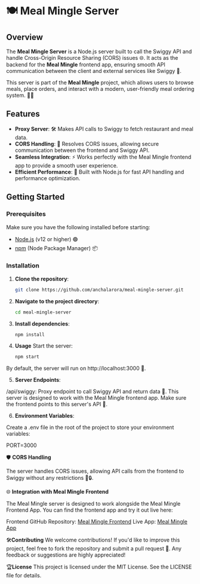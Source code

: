 # 🍽️ Meal Mingle Server

## Overview

The **Meal Mingle Server** is a Node.js server built to call the Swiggy API and handle Cross-Origin Resource Sharing (CORS) issues 🌐. It acts as the backend for the **Meal Mingle** frontend app, ensuring smooth API communication between the client and external services like Swiggy 🚀.

This server is part of the **Meal Mingle** project, which allows users to browse meals, place orders, and interact with a modern, user-friendly meal ordering system. 🥡🥗

## Features

- **Proxy Server**: 🛠️ Makes API calls to Swiggy to fetch restaurant and meal data.
- **CORS Handling**: 🚧 Resolves CORS issues, allowing secure communication between the frontend and Swiggy API.
- **Seamless Integration**: ⚡ Works perfectly with the Meal Mingle frontend app to provide a smooth user experience.
- **Efficient Performance**: 💨 Built with Node.js for fast API handling and performance optimization.

## Getting Started

### Prerequisites

Make sure you have the following installed before starting:

- [Node.js](https://nodejs.org) (v12 or higher) 🟢
- [npm](https://npmjs.com) (Node Package Manager) 📦

### Installation

1. **Clone the repository**:
   ```bash
   git clone https://github.com/anchalarora/meal-mingle-server.git
   ```

2. **Navigate to the project directory**:
    ```bash
    cd meal-mingle-server
    ```

3. **Install dependencies**:
    ```bash
    npm install
    ```

4. **Usage**
    Start the server:
    ```bash
    npm start
    ```

By default, the server will run on http://localhost:3000 🚀.

5. **Server Endpoints**:

/api/swiggy: Proxy endpoint to call Swiggy API and return data 📡.
This server is designed to work with the Meal Mingle frontend app. Make sure the frontend points to this server's API 🌉.

6. **Environment Variables**:

Create a .env file in the root of the project to store your environment variables:

PORT=3000

🛡️ **CORS Handling**

The server handles CORS issues, allowing API calls from the frontend to Swiggy without any restrictions 🚫🔒.

🌐 **Integration with Meal Mingle Frontend**

The Meal Mingle server is designed to work alongside the Meal Mingle Frontend App. You can find the frontend app and try it out live here:

Frontend GitHub Repository: [Meal Mingle Frontend](https://github.com/anchalarora/namaste-react-meal-mingle-app)
Live App: [Meal Mingle App](https://mealmingle-app.netlify.app/)

🛠️**Contributing**
We welcome contributions! If you'd like to improve this project, feel free to fork the repository and submit a pull request 🤝. Any feedback or suggestions are highly appreciated!

🏆**License**
This project is licensed under the MIT License. See the LICENSE file for details.


